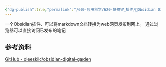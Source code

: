 ```yaml
---
{"dg-publish":true,"permalink":"/600-应用科学/620-快捷键_插件/🔌Obsidian Digital Garden/","tags":["Obsidian/Plugin"],"noteIcon":""}
---
```



一个Obsidian插件，可以将markdown文档转换为web网页发布到网上。
通过浏览器可以直接访问已发布的笔记

## 参考资料

[GitHub - oleeskild/obsidian-digital-garden](https://github.com/oleeskild/obsidian-digital-garden)